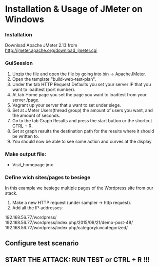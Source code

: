 # Installation & Usage of JMeter on Windows

### Installation
Download Apache JMeter 2.13 from http://jmeter.apache.org/download_jmeter.cgi 

### GuiSession
1. Unzip the file and open the file by going into bin -> ApacheJMeter.
2. Open the template "build-web-test-plan".
3. Under the tab HTTP Request Defaults you set your server IP that you want to loadtest (port number).
4. At tab Home page you set the page you want to loadtest from your server <ip>/page.
5. Vagrant up your server that u want to set under siege.
6. Set at JMeter Users(thread group) the amount of users you want, and the amount of seconds.
7. Go to the tab Graph Results and press the start button or the shortcut CTRL + R.
8. Set at graph results the destination path for the results where it should be written to.
9. You should now be able to see some action and curves at the display.

### Make output file:

 - Visit_homepage.jmx
 
### Define wich sites/pages to besiege
In this example we besiege multiple pages of the Wordpress site from our stack.

1. Make a new HTTP request (under sampler -> http request).
2. Add all the IP-addresses:

192.168.56.77/wordpress/
192.168.56.77/wordpress/index.php/2015/09/21/demo-post-48/
192.168.56.77/wordpress/index.php/category/uncategorized/

## Configure test scenario 

## START THE ATTACK: RUN TEST or CTRL + R !!!